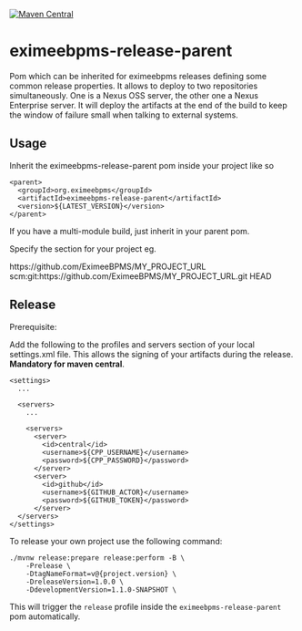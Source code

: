 [![Maven Central](https://maven-badges.herokuapp.com/maven-central/org.eximeebpms/eximeebpms-release-parent/badge.svg)](https://maven-badges.herokuapp.com/maven-central/org.eximeebpms/eximeebpms-release-parent)

eximeebpms-release-parent
======================

Pom which can be inherited for eximeebpms releases defining some common release properties.
It allows to deploy to two repositories simultaneously. One is a Nexus OSS server, the other one a Nexus Enterprise server.
It will deploy the artifacts at the end of the build to keep the window of failure small when talking to external systems.

Usage
-----

Inherit the eximeebpms-release-parent pom inside your project like so  
  
    <parent>
      <groupId>org.eximeebpms</groupId>
      <artifactId>eximeebpms-release-parent</artifactId>
      <version>${LATEST_VERSION}</version>
    </parent>  
    
If you have a multi-module build, just inherit in your parent pom.  

Specify the <scm> section for your project eg.

  <scm>
    <url>https://github.com/EximeeBPMS/MY_PROJECT_URL</url>
    <developerConnection>scm:git:https://github.com/EximeeBPMS/MY_PROJECT_URL.git</developerConnection>
    <tag>HEAD</tag>
  </scm>

Release
-------

Prerequisite:  

  Add the following to the profiles and servers section of your local settings.xml file. This allows the signing of your artifacts during the release. <strong>Mandatory for maven central</strong>.
  
    <settings>
      ...
      
      <servers>
        ...

        <servers>
          <server>
            <id>central</id>
            <username>${CPP_USERNAME}</username>
            <password>${CPP_PASSWORD}</password>
          </server>
          <server>
            <id>github</id>
            <username>${GITHUB_ACTOR}</username>
            <password>${GITHUB_TOKEN}</password>
          </server>        
      </servers>    
    </settings>

To release your own project use the following command:

    ./mvnw release:prepare release:perform -B \
        -Prelease \
        -DtagNameFormat=v@{project.version} \
        -DreleaseVersion=1.0.0 \
        -DdevelopmentVersion=1.1.0-SNAPSHOT \
    
This will trigger the `release` profile inside the `eximeebpms-release-parent` pom automatically.
